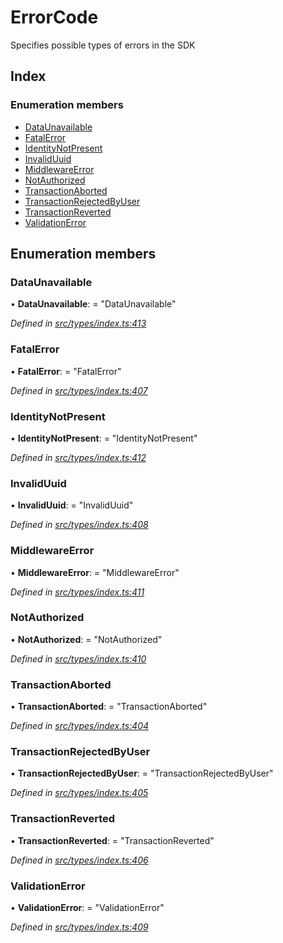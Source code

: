 # ErrorCode

Specifies possible types of errors in the SDK

## Index

### Enumeration members

* [DataUnavailable](errorcode.md#dataunavailable)
* [FatalError](errorcode.md#fatalerror)
* [IdentityNotPresent](errorcode.md#identitynotpresent)
* [InvalidUuid](errorcode.md#invaliduuid)
* [MiddlewareError](errorcode.md#middlewareerror)
* [NotAuthorized](errorcode.md#notauthorized)
* [TransactionAborted](errorcode.md#transactionaborted)
* [TransactionRejectedByUser](errorcode.md#transactionrejectedbyuser)
* [TransactionReverted](errorcode.md#transactionreverted)
* [ValidationError](errorcode.md#validationerror)

## Enumeration members

### DataUnavailable

• **DataUnavailable**: = "DataUnavailable"

_Defined in_ [_src/types/index.ts:413_](https://github.com/PolymathNetwork/polymesh-sdk/blob/1221e467/src/types/index.ts#L413)

### FatalError

• **FatalError**: = "FatalError"

_Defined in_ [_src/types/index.ts:407_](https://github.com/PolymathNetwork/polymesh-sdk/blob/1221e467/src/types/index.ts#L407)

### IdentityNotPresent

• **IdentityNotPresent**: = "IdentityNotPresent"

_Defined in_ [_src/types/index.ts:412_](https://github.com/PolymathNetwork/polymesh-sdk/blob/1221e467/src/types/index.ts#L412)

### InvalidUuid

• **InvalidUuid**: = "InvalidUuid"

_Defined in_ [_src/types/index.ts:408_](https://github.com/PolymathNetwork/polymesh-sdk/blob/1221e467/src/types/index.ts#L408)

### MiddlewareError

• **MiddlewareError**: = "MiddlewareError"

_Defined in_ [_src/types/index.ts:411_](https://github.com/PolymathNetwork/polymesh-sdk/blob/1221e467/src/types/index.ts#L411)

### NotAuthorized

• **NotAuthorized**: = "NotAuthorized"

_Defined in_ [_src/types/index.ts:410_](https://github.com/PolymathNetwork/polymesh-sdk/blob/1221e467/src/types/index.ts#L410)

### TransactionAborted

• **TransactionAborted**: = "TransactionAborted"

_Defined in_ [_src/types/index.ts:404_](https://github.com/PolymathNetwork/polymesh-sdk/blob/1221e467/src/types/index.ts#L404)

### TransactionRejectedByUser

• **TransactionRejectedByUser**: = "TransactionRejectedByUser"

_Defined in_ [_src/types/index.ts:405_](https://github.com/PolymathNetwork/polymesh-sdk/blob/1221e467/src/types/index.ts#L405)

### TransactionReverted

• **TransactionReverted**: = "TransactionReverted"

_Defined in_ [_src/types/index.ts:406_](https://github.com/PolymathNetwork/polymesh-sdk/blob/1221e467/src/types/index.ts#L406)

### ValidationError

• **ValidationError**: = "ValidationError"

_Defined in_ [_src/types/index.ts:409_](https://github.com/PolymathNetwork/polymesh-sdk/blob/1221e467/src/types/index.ts#L409)

